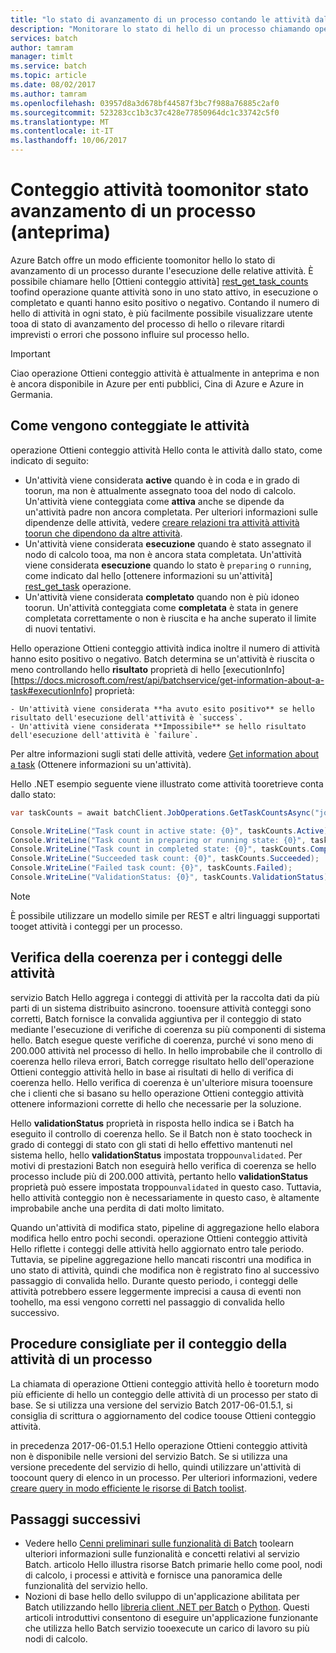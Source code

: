 ```yaml
---
title: "lo stato di avanzamento di un processo contando le attività dallo stato - Azure Batch aaaMonitor | Documenti Microsoft"
description: "Monitorare lo stato di hello di un processo chiamando operazione Ottieni conteggio attività hello toocount attività per un processo. È possibile ottenere un conteggio delle attività attive, in esecuzione e completate e delle attività riuscite o non riuscite."
services: batch
author: tamram
manager: timlt
ms.service: batch
ms.topic: article
ms.date: 08/02/2017
ms.author: tamram
ms.openlocfilehash: 03957d8a3d678bf44587f3bc7f988a76885c2af0
ms.sourcegitcommit: 523283cc1b3c37c428e77850964dc1c33742c5f0
ms.translationtype: MT
ms.contentlocale: it-IT
ms.lasthandoff: 10/06/2017
---
```

# <a name="count-tasks-by-state-toomonitor-a-jobs-progress-preview"></a>Conteggio attività toomonitor stato avanzamento di un processo (anteprima)

Azure Batch offre un modo efficiente toomonitor hello lo stato di avanzamento di un processo durante l'esecuzione delle relative attività. È possibile chiamare hello [Ottieni conteggio attività] [ rest_get_task_counts] toofind operazione quante attività sono in uno stato attivo, in esecuzione o completato e quanti hanno esito positivo o negativo. Contando il numero di hello di attività in ogni stato, è più facilmente possibile visualizzare utente tooa di stato di avanzamento del processo di hello o rilevare ritardi imprevisti o errori che possono influire sul processo hello.

> [!IMPORTANT]
> Ciao operazione Ottieni conteggio attività è attualmente in anteprima e non è ancora disponibile in Azure per enti pubblici, Cina di Azure e Azure in Germania. 
>
>

## <a name="how-tasks-are-counted"></a>Come vengono conteggiate le attività

operazione Ottieni conteggio attività Hello conta le attività dallo stato, come indicato di seguito:

- Un'attività viene considerata **active** quando è in coda e in grado di toorun, ma non è attualmente assegnato tooa del nodo di calcolo. Un'attività viene conteggiata come **attiva** anche se dipende da un'attività padre non ancora completata. Per ulteriori informazioni sulle dipendenze delle attività, vedere [creare relazioni tra attività attività toorun che dipendono da altre attività](batch-task-dependencies.md). 
- Un'attività viene considerata **esecuzione** quando è stato assegnato il nodo di calcolo tooa, ma non è ancora stata completata. Un'attività viene considerata **esecuzione** quando lo stato è `preparing` o `running`, come indicato dal hello [ottenere informazioni su un'attività] [ rest_get_task] operazione.
- Un'attività viene considerata **completato** quando non è più idoneo toorun. Un'attività conteggiata come **completata** è stata in genere completata correttamente o non è riuscita e ha anche superato il limite di nuovi tentativi. 

Hello operazione Ottieni conteggio attività indica inoltre il numero di attività hanno esito positivo o negativo. Batch determina se un'attività è riuscita o meno controllando hello **risultato** proprietà di hello [executionInfo] [https://docs.microsoft.com/rest/api/batchservice/get-information-about-a-task#executionInfo] proprietà:

    - Un'attività viene considerata **ha avuto esito positivo** se hello risultato dell'esecuzione dell'attività è `success`.
    - Un'attività viene considerata **Impossibile** se hello risultato dell'esecuzione dell'attività è `failure`.

Per altre informazioni sugli stati delle attività, vedere [Get information about a task][rest_get_task] (Ottenere informazioni su un'attività).

Hello .NET esempio seguente viene illustrato come attività tooretrieve conta dallo stato: 

```csharp
var taskCounts = await batchClient.JobOperations.GetTaskCountsAsync("job-1");

Console.WriteLine("Task count in active state: {0}", taskCounts.Active);
Console.WriteLine("Task count in preparing or running state: {0}", taskCounts.Running);
Console.WriteLine("Task count in completed state: {0}", taskCounts.Completed);
Console.WriteLine("Succeeded task count: {0}", taskCounts.Succeeded);
Console.WriteLine("Failed task count: {0}", taskCounts.Failed);
Console.WriteLine("ValidationStatus: {0}", taskCounts.ValidationStatus);
```

> [!NOTE]
> È possibile utilizzare un modello simile per REST e altri linguaggi supportati tooget attività i conteggi per un processo. 
> 
> 

## <a name="consistency-checking-for-task-counts"></a>Verifica della coerenza per i conteggi delle attività

servizio Batch Hello aggrega i conteggi di attività per la raccolta dati da più parti di un sistema distribuito asincrono. tooensure attività conteggi sono corretti, Batch fornisce la convalida aggiuntiva per il conteggio di stato mediante l'esecuzione di verifiche di coerenza su più componenti di sistema hello. Batch esegue queste verifiche di coerenza, purché vi sono meno di 200.000 attività nel processo di hello. In hello improbabile che il controllo di coerenza hello rileva errori, Batch corregge risultato hello dell'operazione Ottieni conteggio attività hello in base ai risultati di hello di verifica di coerenza hello. Hello verifica di coerenza è un'ulteriore misura tooensure che i clienti che si basano su hello operazione Ottieni conteggio attività ottenere informazioni corrette di hello che necessarie per la soluzione.

Hello **validationStatus** proprietà in risposta hello indica se i Batch ha eseguito il controllo di coerenza hello. Se il Batch non è stato toocheck in grado di conteggi di stato con gli stati di hello effettivo mantenuti nel sistema hello, hello **validationStatus** impostata troppo`unvalidated`. Per motivi di prestazioni Batch non eseguirà hello verifica di coerenza se hello processo include più di 200.000 attività, pertanto hello **validationStatus** proprietà può essere impostata troppo`unvalidated` in questo caso. Tuttavia, hello attività conteggio non è necessariamente in questo caso, è altamente improbabile anche una perdita di dati molto limitato. 

Quando un'attività di modifica stato, pipeline di aggregazione hello elabora modifica hello entro pochi secondi. operazione Ottieni conteggio attività Hello riflette i conteggi delle attività hello aggiornato entro tale periodo. Tuttavia, se pipeline aggregazione hello mancati riscontri una modifica in uno stato di attività, quindi che modifica non è registrato fino al successivo passaggio di convalida hello. Durante questo periodo, i conteggi delle attività potrebbero essere leggermente imprecisi a causa di eventi non toohello, ma essi vengono corretti nel passaggio di convalida hello successivo.

## <a name="best-practices-for-counting-a-jobs-tasks"></a>Procedure consigliate per il conteggio della attività di un processo

La chiamata di operazione Ottieni conteggio attività hello è tooreturn modo più efficiente di hello un conteggio delle attività di un processo per stato di base. Se si utilizza una versione del servizio Batch 2017-06-01.5.1, si consiglia di scrittura o aggiornamento del codice toouse Ottieni conteggio attività.

in precedenza 2017-06-01.5.1 Hello operazione Ottieni conteggio attività non è disponibile nelle versioni del servizio Batch. Se si utilizza una versione precedente del servizio di hello, quindi utilizzare un'attività di toocount query di elenco in un processo. Per ulteriori informazioni, vedere [creare query in modo efficiente le risorse di Batch toolist](batch-efficient-list-queries.md).

## <a name="next-steps"></a>Passaggi successivi

* Vedere hello [Cenni preliminari sulle funzionalità di Batch](batch-api-basics.md) toolearn ulteriori informazioni sulle funzionalità e concetti relativi al servizio Batch. articolo Hello illustra risorse Batch primarie hello come pool, nodi di calcolo, i processi e attività e fornisce una panoramica delle funzionalità del servizio hello.
* Nozioni di base hello dello sviluppo di un'applicazione abilitata per Batch utilizzando hello [libreria client .NET per Batch](batch-dotnet-get-started.md) o [Python](batch-python-tutorial.md). Questi articoli introduttivi consentono di eseguire un'applicazione funzionante che utilizza hello Batch servizio tooexecute un carico di lavoro su più nodi di calcolo.


[rest_get_task_counts]: https://docs.microsoft.com/rest/api/batchservice/get-the-task-counts-for-a-job
[rest_get_task]: https://docs.microsoft.com/rest/api/batchservice/get-information-about-a-task
[rest_list_tasks]: https://docs.microsoft.com/rest/api/batchservice/list-the-tasks-associated-with-a-job
